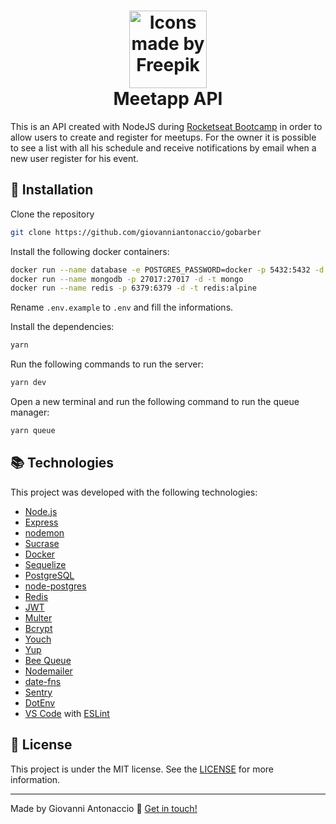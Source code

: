 <h1 align="center">
    <img alt="Icons made by Freepik" src="https://image.flaticon.com/icons/svg/725/725329.svg" height="124" width="124">
    <br>
    Meetapp API
</h1>


This is an API created with NodeJS during [Rocketseat Bootcamp](https://rocketseat.com.br/bootcamp)  in order to allow users to create and register for meetups. For the owner it is possible to see a list with all his schedule and receive notifications by email when a new user register for his event.

## :rocket: Installation

Clone the repository 

```bash
git clone https://github.com/giovanniantonaccio/gobarber
```
Install the following docker containers:
```bash
docker run --name database -e POSTGRES_PASSWORD=docker -p 5432:5432 -d postgres
docker run --name mongodb -p 27017:27017 -d -t mongo
docker run --name redis -p 6379:6379 -d -t redis:alpine
```
Rename `.env.example` to `.env` and fill the informations.

Install the dependencies:
```bash
yarn
```

Run the following commands to run the server:
```bash
yarn dev
```
Open a new terminal and run the following command to run the queue manager:
```bash
yarn queue
```
## :books: Technologies

This project was developed with the following technologies:

-  [Node.js](https://nodejs.org/)
-  [Express](https://expressjs.com/)
-  [nodemon](https://nodemon.io/)
-  [Sucrase](https://github.com/alangpierce/sucrase)
-  [Docker](https://www.docker.com/docker-community)
-  [Sequelize](http://docs.sequelizejs.com/)
-  [PostgreSQL](https://www.postgresql.org/)
-  [node-postgres](https://www.npmjs.com/package/pg)
-  [Redis](https://redis.io/)
-  [JWT](https://jwt.io/)
-  [Multer](https://github.com/expressjs/multer)
-  [Bcrypt](https://www.npmjs.com/package/bcrypt)
-  [Youch](https://www.npmjs.com/package/youch)
-  [Yup](https://www.npmjs.com/package/yup)
-  [Bee Queue](https://www.npmjs.com/package/bcrypt)
-  [Nodemailer](https://nodemailer.com/about/)
-  [date-fns](https://date-fns.org/)
-  [Sentry](https://sentry.io/)
-  [DotEnv](https://www.npmjs.com/package/dotenv)
-  [VS Code](https://code.visualstudio.com/) with [ESLint](https://marketplace.visualstudio.com/items?itemName=dbaeumer.vscode-eslint)

## :memo: License

This project is under the MIT license. See the [LICENSE](https://github.com/giovanniantonaccio/meetapp/blob/master/LICENSE) for more information.

---

Made by Giovanni Antonaccio :wave: [Get in touch!](https://www.linkedin.com/in/giovanniantonaccio/)
